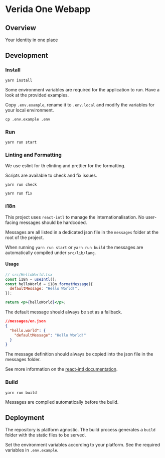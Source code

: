 # Verida One Webapp

## Overview

Your identity in one place

## Development

### Install

```
yarn install
```

Some environment variables are required for the application to run. Have a look at the provided examples.

Copy `.env.example`, rename it to `.env.local` and modify the variables for your local environment.

```
cp .env.example .env
```

### Run

```
yarn run start
```

### Linting and Formatting

We use eslint for th elinting and prettier for the formatting.

Scripts are available to check and fix issues.

```
yarn run check
```

```
yarn run fix
```

### i18n

This project uses `react-intl` to manage the internationalisation. No user-facing messages should be hardcoded.

Messages are all listed in a dedicated json file in the `messages` folder at the root of the project.

When running `yarn run start` or `yarn run build` the messages are automatically compiled under `src/lib/lang`.

#### Usage

```jsx
// src/HelloWorld.tsx
const i18n = useIntl();
const helloWorld = i18n.formatMessage({
  defaultMessage: "Hello World!",
});

return <p>{helloWorld}</p>;
```

The default message should always be set as a fallback.

```json
//messages/en.json
{
  "hello.world": {
    "defaultMessage": "Hello World!"
  }
}
```

The message definition should always be copied into the json file in the messages folder.

See more information on the [react-intl documentation](https://formatjs.io/docs/getting-started/message-declaration).

### Build

```
yarn run build
```

Messages are compiled automatically before the build.

## Deployment

The repository is platform agnostic. The build process generates a `build` folder with the static files to be served.

Set the environment variables according to your platform. See the required variables in `.env.example`.

